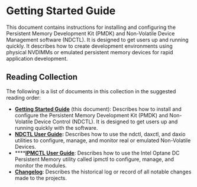 # Getting Started Guide

This document contains instructions for installing and configuring the Persistent Memory Development Kit \(PMDK\) and Non-Volatile Device Management software \(NDCTL\). It is designed to get users up and running quickly. It describes how to create development environments using physical NVDIMMs or emulated persistent memory devices for rapid application development.

## Reading Collection

The following is a list of documents in this collection in the suggested reading order:

* [**Getting Started Guide**](./) \(this document\): Describes how to install and configure the Persistent Memory Development Kit \(PMDK\) and Non-Volatile Device Control \(NDCTL\).  It is designed to get users up and running quickly with the software.
* [**NDCTL User Guide**](https://docs.pmem.io/ndctl-user-guide/)**:** Describes how to use the ndctl, daxctl, and daxio utilities to configure, manage, and monitor real or emulated Non-Volatile Devices.
* \*\*\*\*[**IPMCTL User Guide**](https://docs.pmem.io/ipmctl-user-guide/): Describes how to use the Intel Optane DC Persistent Memory utility called ipmctl to configure, manage, and monitor the modules.
* [**Changelog**](../changelog/): Describes the historical log or record of all notable changes made to the projects.

